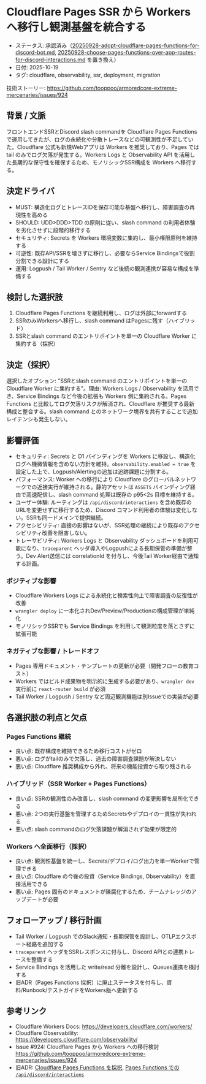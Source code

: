 # Cloudflare Pages SSR から Workers へ移行し観測基盤を統合する

- ステータス: 承認済み（[20250928-adopt-cloudflare-pages-functions-for-discord-bot.md](20250928-adopt-cloudflare-pages-functions-for-discord-bot.md), [20250928-choose-pages-functions-over-app-routes-for-discord-interactions.md](20250928-choose-pages-functions-over-app-routes-for-discord-interactions.md) を置き換え）
- 日付: 2025-10-19
- タグ: cloudflare, observability, ssr, deployment, migration

技術ストーリー: <https://github.com/tooppoo/armoredcore-extreme-mercenaries/issues/924>

## 背景 / 文脈

フロントエンドSSRとDiscord slash commandを Cloudflare Pages Functions で運用してきたが、ログの永続化や分散トレースなどの可観測性が不足していた。Cloudflare 公式も新規Webアプリは Workers を推奨しており、Pages では tail のみでログ欠落が発生する。Workers Logs と Observability API を活用した長期的な保守性を確保するため、モノリシックSSR構成を Workers へ移行する。

## 決定ドライバ

- MUST: 構造化ログとトレースIDを保存可能な基盤へ移行し、障害調査の再現性を高める
- SHOULD: UDD>DDD>TDD の原則に従い、slash command の利用者体験を劣化させずに段階的移行する
- セキュリティ: Secrets を Workers 環境変数に集約し、最小権限原則を維持する
- 可逆性: 既存API/SSRを壊さずに移行し、必要ならService Bindingsで役割分割できる設計にする
- 運用: Logpush / Tail Worker / Sentry など後続の観測連携が容易な構成を準備する

## 検討した選択肢

1. Cloudflare Pages Functions を継続利用し、ログは外部にforwardする
2. SSRのみWorkersへ移行し、slash command はPagesに残す（ハイブリッド）
3. SSRとslash command のエントリポイントを単一の Cloudflare Worker に集約する（採択）

## 決定（採択）

選択したオプション: "SSRとslash command のエントリポイントを単一の Cloudflare Worker に集約する"。理由: Workers Logs / Observability を活用でき、Service Bindings など今後の拡張も Workers 側に集約される。Pages Functions と比較してログ欠落リスクが解消され、Cloudflare が推奨する最新構成と整合する。slash command とのネットワーク境界を共有することで追加レイテンシも発生しない。

## 影響評価

- セキュリティ: Secrets と D1 バインディングを Workers に移設し、構造化ログへ機微情報を含めない方針を維持。`observability.enabled = true` を設定した上で、Logpush/Alertingの追加は追跡課題に分割する。
- パフォーマンス: Worker への移行により Cloudflare のグローバルネットワークでの近接実行が維持される。静的アセットは `ASSETS` バインディング経由で高速配信し、slash command 処理は既存の p95<2s 目標を維持する。
- ユーザー体験: ルーティングは `/api/discord/interactions` を含め既存のURLを変更せずに移行するため、Discord コマンド利用者の体験は変化しない。SSRも同一ドメインで提供継続。
- アクセシビリティ: 直接の影響はないが、SSR処理の継続により既存のアクセシビリティ改善を阻害しない。
- トレーサビリティ: Workers Logs と Observability ダッシュボードを利用可能になり、`traceparent` ヘッダ導入やLogpushによる長期保管の準備が整う。Dev Alert送信には correlationId を付与し、今後Tail Worker経由で通知する計画。

### ポジティブな影響

- Cloudflare Workers Logs による永続化と検索性向上で障害調査の反復性が改善
- `wrangler deploy` に一本化されDev/Preview/Productionの構成管理が単純化
- モノリシックSSRでも Service Bindings を利用して観測粒度を落とさずに拡張可能

### ネガティブな影響 / トレードオフ

- Pages 専用ドキュメント・テンプレートの更新が必要（開発フローの教育コスト）
- Workers ではビルド成果物を明示的に生成する必要があり、`wrangler dev` 実行前に `react-router build` が必須
- Tail Worker / Logpush / Sentry など周辺観測機能は別Issueでの実装が必要

## 各選択肢の利点と欠点

### Pages Functions 継続

- 良い点: 既存構成を維持できるため移行コストがゼロ
- 悪い点: ログがtailのみで欠落し、過去の障害調査課題が解決しない
- 悪い点: Cloudflare 推奨構成から外れ、将来の機能投資から取り残される

### ハイブリッド（SSR Worker + Pages Functions）

- 良い点: SSRの観測性のみ改善し、slash command の変更影響を局所化できる
- 悪い点: 2つの実行基盤を管理するためSecretsやデプロイの一貫性が失われる
- 悪い点: slash commandのログ欠落課題が解消されず効果が限定的

### Workers へ全面移行（採択）

- 良い点: 観測性基盤を統一し、Secrets/デプロイ/ログ出力を単一Workerで管理できる
- 良い点: Cloudflare の今後の投資（Service Bindings, Observability）を直接活用できる
- 悪い点: Pages 固有のドキュメントが陳腐化するため、チームナレッジのアップデートが必要

## フォローアップ / 移行計画

- Tail Worker / Logpush でのSlack通知・長期保管を設計し、OTLPエクスポート経路を追加する
- `traceparent` ヘッダをSSRレスポンスに付与し、Discord APIとの連携トレースを整備する
- Service Bindings を活用した write/read 分離を設計し、Queues連携を検討する
- 旧ADR（Pages Functions 採択）に廃止ステータスを付与し、資料/Runbook/テストガイドをWorkers版へ更新する

## 参考リンク

- Cloudflare Workers Docs: <https://developers.cloudflare.com/workers/>
- Cloudflare Observability: <https://developers.cloudflare.com/observability/>
- Issue #924: Cloudflare Pages から Workers への移行検討 <https://github.com/tooppoo/armoredcore-extreme-mercenaries/issues/924>
- 旧ADR: [Cloudflare Pages Functions を採択](20250928-adopt-cloudflare-pages-functions-for-discord-bot.md), [Pages Functions での `/api/discord/interactions`](20250928-choose-pages-functions-over-app-routes-for-discord-interactions.md)
